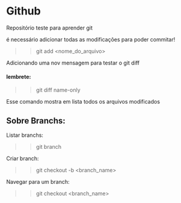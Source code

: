 # Github

Repositório teste para aprender git

é necessário adicionar todas as modificações para poder commitar!  

>> git add <nome_do_arquivo>

Adicionando uma nov mensagem para testar o git diff

#### lembrete:
>> git diff name-only 

Esse comando mostra em lista todos os arquivos modificados

## Sobre Branchs:
Listar branchs:
>> git branch

Criar branch:
>>git checkout -b <branch_name>

Navegar para um branch:
>>git checkout <branch_name>

